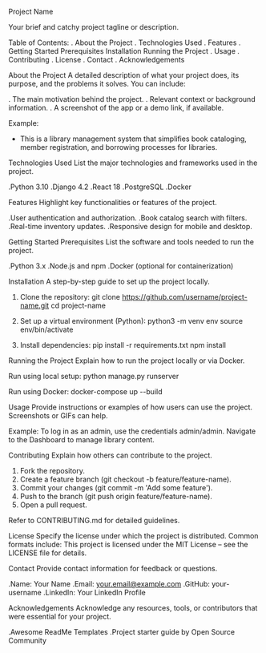 Project Name

Your brief and catchy project tagline or description.

Table of Contents:
. About the Project
. Technologies Used
. Features
. Getting Started
  Prerequisites
  Installation
  Running the Project
. Usage
. Contributing
. License
. Contact
. Acknowledgements


About the Project
A detailed description of what your project does, its purpose, and the problems it solves. You can include:

. The main motivation behind the project.
. Relevant context or background information.
. A screenshot of the app or a demo link, if available.

Example:
 - This is a library management system that simplifies book cataloging, member registration, and borrowing processes for libraries.

Technologies Used
List the major technologies and frameworks used in the project.

.Python 3.10
.Django 4.2
.React 18
.PostgreSQL
.Docker

Features
Highlight key functionalities or features of the project.

.User authentication and authorization.
.Book catalog search with filters.
.Real-time inventory updates.
.Responsive design for mobile and desktop.

Getting Started
Prerequisites
List the software and tools needed to run the project.

.Python 3.x
.Node.js and npm
.Docker (optional for containerization)

Installation
A step-by-step guide to set up the project locally.

1. Clone the repository:
git clone https://github.com/username/project-name.git
cd project-name

2. Set up a virtual environment (Python):
python3 -m venv env
source env/bin/activate 

3. Install dependencies:
pip install -r requirements.txt
npm install

Running the Project
Explain how to run the project locally or via Docker.

Run using local setup:
python manage.py runserver

Run using Docker:
docker-compose up --build

Usage
Provide instructions or examples of how users can use the project. Screenshots or GIFs can help.

Example:
To log in as an admin, use the credentials admin/admin. Navigate to the Dashboard to manage library content.

Contributing
Explain how others can contribute to the project.

1. Fork the repository.
2. Create a feature branch (git checkout -b feature/feature-name).
3. Commit your changes (git commit -m 'Add some feature').
4. Push to the branch (git push origin feature/feature-name).
5. Open a pull request.
   
Refer to CONTRIBUTING.md for detailed guidelines.

License
Specify the license under which the project is distributed. Common formats include:
This project is licensed under the MIT License – see the LICENSE file for details.

Contact
Provide contact information for feedback or questions.

.Name: Your Name
.Email: your.email@example.com
.GitHub: your-username
.LinkedIn: Your LinkedIn Profile

Acknowledgements
Acknowledge any resources, tools, or contributors that were essential for your project.

.Awesome ReadMe Templates
.Project starter guide by Open Source Community

